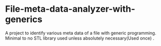 # File-meta-data-analyzer-with-generics
A project to identify various meta data of a file with generic programming.  Minimal to no STL library used unless absolutely necessary(Used once) .
